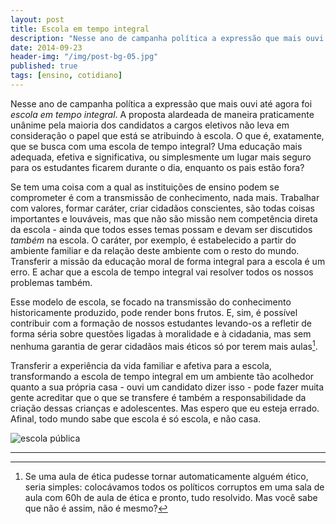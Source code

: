 ```yaml
---
layout: post
title: Escola em tempo integral
description: "Nesse ano de campanha política a expressão que mais ouvi até agora foi escola em tempo integral. A proposta alardeada de maneira praticamente unânime pela maioria dos candidatos a cargos eletivos não leva em consideração o papel que está se atribuindo à escola. O que é, exatamente, que se busca com uma escola de tempo integral? Uma educação mais adequada, efetiva e significativa, ou simplesmente um lugar mais seguro para os estudantes ficarem durante o dia, enquanto os pais estão fora?"
date: 2014-09-23
header-img: "/img/post-bg-05.jpg"
published: true
tags: [ensino, cotidiano]
---
```


Nesse ano de campanha política a expressão que mais ouvi até agora foi *escola em tempo integral*. A proposta alardeada de maneira praticamente unânime pela maioria dos candidatos a cargos eletivos não leva em consideração o papel que está se atribuindo à escola. O que é, exatamente, que se busca com uma escola de tempo integral? Uma educação mais adequada, efetiva e significativa, ou simplesmente um lugar mais seguro para os estudantes ficarem durante o dia, enquanto os pais estão fora?

Se tem uma coisa com a qual as instituições de ensino podem se comprometer é com a transmissão de conhecimento, nada mais. Trabalhar com valores, formar caráter, criar cidadãos conscientes, são todas coisas importantes e louváveis, mas que não são missão nem competência direta da escola - ainda que todos esses temas possam e devam ser discutidos *também* na escola. O caráter, por exemplo, é estabelecido a partir do ambiente familiar e da relação deste ambiente com o resto do mundo. Transferir a missão da educação moral de forma integral para a escola é um erro. E achar que a escola de tempo integral vai resolver todos os nossos problemas também.

Esse modelo de escola, se focado na transmissão do conhecimento historicamente produzido, pode render bons frutos. E, sim, é possível contribuir com a formação de nossos estudantes levando-os a refletir de forma séria sobre questões ligadas à moralidade e à cidadania, mas sem nenhuma garantia de gerar cidadãos mais éticos só por terem mais aulas[^1].

Transferir a experiência da vida familiar e afetiva para a escola, transformando a escola de tempo integral em um ambiente tão acolhedor quanto a sua própria casa - ouvi um candidato dizer isso - pode fazer muita gente acreditar que o que se transfere é também a responsabilidade da criação dessas crianças e adolescentes.
Mas espero que eu esteja errado. Afinal, todo mundo sabe que escola é só escola, e não casa.

![escola pública](https://dl.dropboxusercontent.com/u/49566417/Escola-Alemao-size-598.jpg)

***

[^1]: Se uma aula de ética pudesse tornar automaticamente alguém ético, seria simples: colocávamos todos os políticos corruptos em uma sala de aula com 60h de aula de ética e pronto, tudo resolvido. Mas você sabe que não é assim, não é mesmo?
